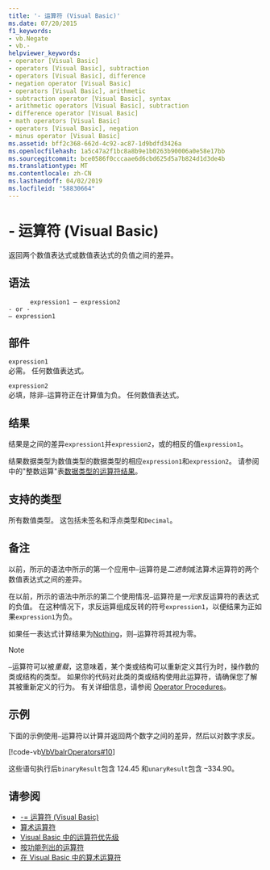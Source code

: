 ```yaml
---
title: '- 运算符 (Visual Basic)'
ms.date: 07/20/2015
f1_keywords:
- vb.Negate
- vb.-
helpviewer_keywords:
- operator [Visual Basic]
- operators [Visual Basic], subtraction
- operators [Visual Basic], difference
- negation operator [Visual Basic]
- operators [Visual Basic], arithmetic
- subtraction operator [Visual Basic], syntax
- arithmetic operators [Visual Basic], subtraction
- difference operator [Visual Basic]
- math operators [Visual Basic]
- operators [Visual Basic], negation
- minus operator [Visual Basic]
ms.assetid: bff2c368-662d-4c92-ac87-1d9bdfd3426a
ms.openlocfilehash: 1a5c47a2f1bc8a8b9e1b0263b90006a0e58e17bb
ms.sourcegitcommit: bce0586f0cccaae6d6cbd625d5a7b824d1d3de4b
ms.translationtype: MT
ms.contentlocale: zh-CN
ms.lasthandoff: 04/02/2019
ms.locfileid: "58830664"
---
```

# <a name="--operator-visual-basic"></a>- 运算符 (Visual Basic)
返回两个数值表达式或数值表达式的负值之间的差异。  
  
## <a name="syntax"></a>语法  
  
```  
      expression1 – expression2  
- or -  
– expression1  
```  
  
## <a name="parts"></a>部件  
 `expression1`  
 必需。 任何数值表达式。  
  
 `expression2`  
 必填，除非`–`运算符正在计算值为负。 任何数值表达式。  
  
## <a name="result"></a>结果  
 结果是之间的差异`expression1`并`expression2`，或的相反的值`expression1`。  
  
 结果数据类型为数值类型的数据类型的相应`expression1`和`expression2`。 请参阅中的"整数运算"表[数据类型的运算符结果](../../../visual-basic/language-reference/operators/data-types-of-operator-results.md)。  
  
## <a name="supported-types"></a>支持的类型  
 所有数值类型。 这包括未签名和浮点类型和`Decimal`。  
  
## <a name="remarks"></a>备注  
 以前，所示的语法中所示的第一个应用中`–`运算符是*二进制*减法算术运算符的两个数值表达式之间的差异。  
  
 在以前，所示的语法中所示的第二个使用情况`–`运算符是*一元*求反运算符的表达式的负值。 在这种情况下，求反运算组成反转的符号`expression1`，以便结果为正如果`expression1`为负。  
  
 如果任一表达式计算结果为[Nothing](../../../visual-basic/language-reference/nothing.md)，则`–`运算符将其视为零。  
  
> [!NOTE]
>  `–`运算符可以被*重载*，这意味着，某个类或结构可以重新定义其行为时，操作数的类或结构的类型。 如果你的代码对此类的类或结构使用此运算符，请确保您了解其被重新定义的行为。 有关详细信息，请参阅 [Operator Procedures](../../../visual-basic/programming-guide/language-features/procedures/operator-procedures.md)。  
  
## <a name="example"></a>示例  
 下面的示例使用`–`运算符以计算并返回两个数字之间的差异，然后以对数字求反。  
  
 [!code-vb[VbVbalrOperators#10](~/samples/snippets/visualbasic/VS_Snippets_VBCSharp/VbVbalrOperators/VB/Class1.vb#10)]  
  
 这些语句执行后`binaryResult`包含 124.45 和`unaryResult`包含 –334.90。  
  
## <a name="see-also"></a>请参阅

- [-= 运算符 (Visual Basic)](../../../visual-basic/language-reference/operators/subtraction-assignment-operator.md)
- [算术运算符](../../../visual-basic/language-reference/operators/arithmetic-operators.md)
- [Visual Basic 中的运算符优先级](../../../visual-basic/language-reference/operators/operator-precedence.md)
- [按功能列出的运算符](../../../visual-basic/language-reference/operators/operators-listed-by-functionality.md)
- [在 Visual Basic 中的算术运算符](../../../visual-basic/programming-guide/language-features/operators-and-expressions/arithmetic-operators.md)
